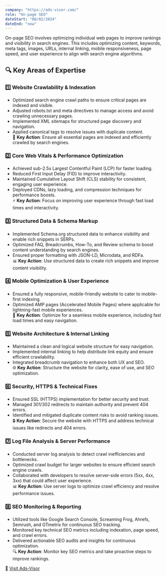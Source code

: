 ```yaml
---
company: "https://ads-visor.com/"
role: "On-page SEO"
dateStart: "08/02/2024"
dateEnd: "now"
---
```


On-page SEO involves optimizing individual web pages to improve rankings and visibility in search engines. This includes optimizing content, keywords, meta tags, images, URLs, internal linking, mobile responsiveness, page speed, and user experience to align with search engine algorithms.

## 🔍 Key Areas of Expertise

### 1️⃣ **Website Crawlability & Indexation**

- Optimized search engine crawl paths to ensure critical pages are indexed and visible.
- Adjusted robots.txt and meta directives to manage access and avoid crawling unnecessary pages.
- Implemented XML sitemaps for structured page discovery and navigation.
- Applied canonical tags to resolve issues with duplicate content.  
  🔑 **Key Action**: Ensure all essential pages are indexed and efficiently crawled by search engines.

### 2️⃣ **Core Web Vitals & Performance Optimization**

- Achieved sub-2.5s Largest Contentful Paint (LCP) for faster loading.
- Reduced First Input Delay (FID) to improve interactivity.
- Maintained Cumulative Layout Shift (CLS) stability for consistent, engaging user experience.
- Deployed CDNs, lazy loading, and compression techniques for performance boosts.  
  ⚡ **Key Action**: Focus on improving user experience through fast load times and interactivity.

### 3️⃣ **Structured Data & Schema Markup**

- Implemented Schema.org structured data to enhance visibility and enable rich snippets in SERPs.
- Optimized FAQ, Breadcrumbs, How-To, and Review schema to boost content understanding by search engines.
- Ensured proper formatting with JSON-LD, Microdata, and RDFa.  
  📊 **Key Action**: Use structured data to create rich snippets and improve content visibility.

### 4️⃣ **Mobile Optimization & User Experience**

- Ensured a fully responsive, mobile-friendly website to cater to mobile-first indexing.
- Optimized AMP pages (Accelerated Mobile Pages) where applicable for lightning-fast mobile experiences.  
  📱 **Key Action**: Optimize for a seamless mobile experience, including fast load times and easy navigation.

### 5️⃣ **Website Architecture & Internal Linking**

- Maintained a clean and logical website structure for easy navigation.
- Implemented internal linking to help distribute link equity and ensure efficient crawlability.
- Integrated breadcrumb navigation to enhance both UX and SEO.  
  🌐 **Key Action**: Structure the website for clarity, ease of use, and SEO optimization.

### 6️⃣ **Security, HTTPS & Technical Fixes**

- Ensured SSL (HTTPS) implementation for better security and trust.
- Managed 301/302 redirects to maintain authority and prevent 404 errors.
- Identified and mitigated duplicate content risks to avoid ranking issues.  
  🔒 **Key Action**: Secure the website with HTTPS and address technical issues like redirects and 404 errors.

### 7️⃣ **Log File Analysis & Server Performance**

- Conducted server log analysis to detect crawl inefficiencies and bottlenecks.
- Optimized crawl budget for larger websites to ensure efficient search engine crawls.
- Collaborated with developers to resolve server-side errors (5xx, 4xx, 3xx) that could affect user experience.  
  📊 **Key Action**: Use server logs to optimize crawl efficiency and resolve performance issues.

### 8️⃣ **SEO Monitoring & Reporting**

- Utilized tools like Google Search Console, Screaming Frog, Ahrefs, Semrush, and GTmetrix for continuous SEO tracking.
- Monitored key technical SEO metrics including indexation, page speed, and crawl errors.
- Delivered actionable SEO audits and insights for continuous optimization.  
  🔍 **Key Action**: Monitor key SEO metrics and take proactive steps to improve rankings.

🔗 [Visit Ads-Visor](https://ads-visor.com/)
